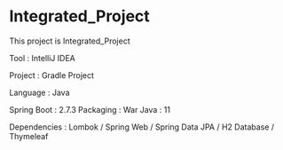 # Integrated_Project

This project is Integrated_Project


Tool : IntelliJ IDEA

Project : Gradle Project

Language : Java

Spring Boot : 2.7.3
Packaging : War
Java : 11

Dependencies : Lombok / Spring Web / Spring Data JPA / H2 Database / Thymeleaf
